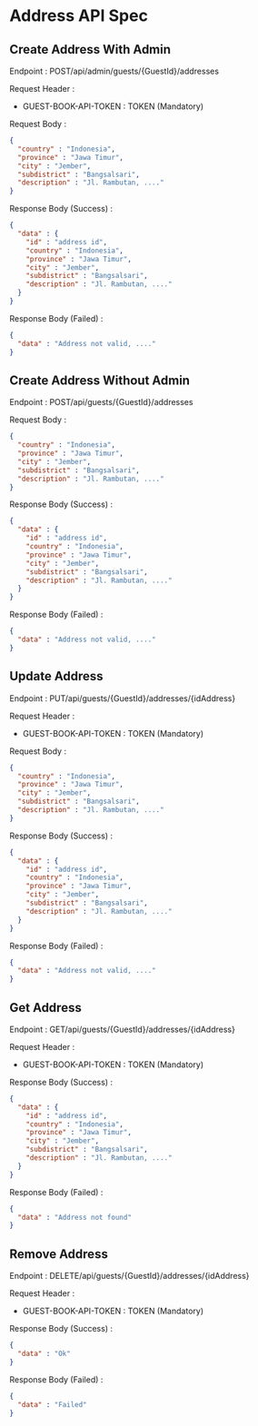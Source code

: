 # Address API Spec

## Create Address With Admin
Endpoint : POST/api/admin/guests/{GuestId}/addresses

Request Header :
- GUEST-BOOK-API-TOKEN : TOKEN (Mandatory)

Request Body :
```json
{
  "country" : "Indonesia",
  "province" : "Jawa Timur",
  "city" : "Jember",
  "subdistrict" : "Bangsalsari",
  "description" : "Jl. Rambutan, ...."
}
```

Response Body (Success) :
```json
{
  "data" : {
    "id" : "address id",
    "country" : "Indonesia",
    "province" : "Jawa Timur",
    "city" : "Jember",
    "subdistrict" : "Bangsalsari",
    "description" : "Jl. Rambutan, ...."
  }
}
```

Response Body (Failed) :
```json
{
  "data" : "Address not valid, ...."
}
```

## Create Address Without Admin
Endpoint : POST/api/guests/{GuestId}/addresses

Request Body :
```json
{
  "country" : "Indonesia",
  "province" : "Jawa Timur",
  "city" : "Jember",
  "subdistrict" : "Bangsalsari",
  "description" : "Jl. Rambutan, ...."
}
```

Response Body (Success) :
```json
{
  "data" : {
    "id" : "address id",
    "country" : "Indonesia",
    "province" : "Jawa Timur",
    "city" : "Jember",
    "subdistrict" : "Bangsalsari",
    "description" : "Jl. Rambutan, ...."
  }
}
```

Response Body (Failed) :
```json
{
  "data" : "Address not valid, ...."
}
```

## Update Address
Endpoint : PUT/api/guests/{GuestId}/addresses/{idAddress}

Request Header :
- GUEST-BOOK-API-TOKEN : TOKEN (Mandatory)

Request Body :
```json
{
  "country" : "Indonesia",
  "province" : "Jawa Timur",
  "city" : "Jember",
  "subdistrict" : "Bangsalsari",
  "description" : "Jl. Rambutan, ...."
}
```

Response Body (Success) :
```json
{
  "data" : {
    "id" : "address id",
    "country" : "Indonesia",
    "province" : "Jawa Timur",
    "city" : "Jember",
    "subdistrict" : "Bangsalsari",
    "description" : "Jl. Rambutan, ...."
  }
}
```

Response Body (Failed) :
```json
{
  "data" : "Address not valid, ...."
}
```

## Get Address
Endpoint : GET/api/guests/{GuestId}/addresses/{idAddress}

Request Header :
- GUEST-BOOK-API-TOKEN : TOKEN (Mandatory)

Response Body (Success) :
```json
{
  "data" : {
    "id" : "address id",
    "country" : "Indonesia",
    "province" : "Jawa Timur",
    "city" : "Jember",
    "subdistrict" : "Bangsalsari",
    "description" : "Jl. Rambutan, ...."
  }
}
```

Response Body (Failed) :
```json
{
  "data" : "Address not found"
}
```

## Remove Address
Endpoint : DELETE/api/guests/{GuestId}/addresses/{idAddress}

Request Header :
- GUEST-BOOK-API-TOKEN : TOKEN (Mandatory)

Response Body (Success) :
```json
{
  "data" : "Ok"
}
```

Response Body (Failed) :
```json
{
  "data" : "Failed"
}
```